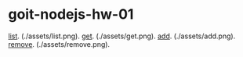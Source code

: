 # goit-nodejs-hw-01

[list](https://monosnap.com/file/VNX01LZ6Fm3SA5TvpZVVWPendCHJKi).
(./assets/list.png).
[get](https://monosnap.com/file/p4QmX5JV8nh9GkRSpB1fuGguzPtt2Y).
(./assets/get.png).
[add](https://monosnap.com/file/rkEA5WxAj1Ih2oAB2pJhGrlhFvqj8A).
(./assets/add.png).
[remove](https://monosnap.com/file/YK1urCcja9HYkjSLoDkVXSCWCzXuUO).
(./assets/remove.png).
